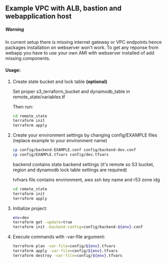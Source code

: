 ## Example VPC with ALB, bastion and webapplication host

##### Warning #####
In current setup there is missing internet gateway or VPC 
endpoints hence packages installation on webserver won't work. 
To get any reponse from webapp you have to use your own AMI 
with webserver installed of add missing components.

#### Usage: ####
1. Create state bucket and lock table **(optional)**
    
    Set proper s3_terraform_bucket and dynamodb_table in remote_state/variables.tf
    
    Then run:
    
    ```bash
    cd remote_state
    terraform init
    terraform apply
    ```

2. Create your environment settings by changing config/EXAMPLE files (replace example to your environment name)

    ```bash
    cp config/backend-EXAMPLE.conf config/backend-dev.conf
    cp config/EXAMPLE.tfvars config/dev.tfvars
    ```
    
    backend contains state backend settings 
    (it's remote so S3 bucket, region and dynamodb lock table settings are required)
    
    tvfvars file contains environment, aws ssh key name and r53 zone idg
    ```bash
    cd remote_state
    terraform init
    terraform apply
    ```

3. Initialize project:
    ```bash
    env=dev
    terraform get -update=true
    terraform init -backend-config=config/backend-${env}.conf
    ```

4. Execute commands with -var-file argument:
    ```bash
    terraform plan -var-file=config/${env}.tfvars
    terraform apply -var-file=config/${env}.tfvars
    terraform destroy -var-file=config/${env}.tfvars
    ```
